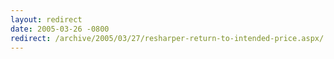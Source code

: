 ```yaml
---
layout: redirect
date: 2005-03-26 -0800
redirect: /archive/2005/03/27/resharper-return-to-intended-price.aspx/
---
```

